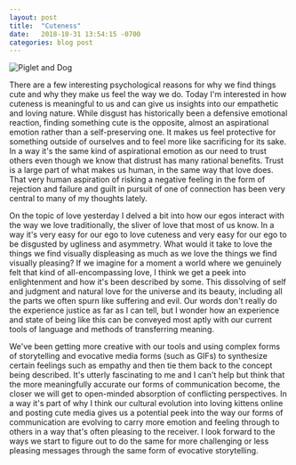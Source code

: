 ```yaml
---
layout: post
title:  "Cuteness"
date:   2018-10-31 13:54:15 -0700
categories: blog post
---
```

<img src="http://i.imgur.com/py0IA6h.gif" alt="Piglet and Dog" />

There are a few interesting psychological reasons for why we find things cute and why they make us feel the way we do. Today I'm interested in how cuteness is meaningful to us and can give us insights into our empathetic and loving nature. While disgust has historically been a defensive emotional reaction, finding something cute is the opposite, almost an aspirational emotion rather than a self-preserving one. It makes us feel protective for something outside of ourselves and to feel more like sacrificing for its sake. In a way it's the same kind of aspirational emotion as our need to trust others even though we know that distrust has many rational benefits. Trust is a large part of what makes us human, in the same way that love does. That very human aspiration of risking a negative feeling in the form of rejection and failure and guilt in pursuit of one of connection has been very central to many of my thoughts lately. 

On the topic of love yesterday I delved a bit into how our egos interact with the way we love traditionally, the sliver of love that most of us know. In a way it's very easy for our ego to love cuteness and very easy for our ego to be disgusted by ugliness and asymmetry. What would it take to love the things we find visually displeasing as much as we love the things we find visually pleasing? If we imagine for a moment a world where we genuinely felt that kind of all-encompassing love, I think we get a peek into enlightenment and how it's been described by some. This dissolving of self and judgment and natural love for the universe and its beauty, including all the parts we often spurn like suffering and evil. Our words don't really do the experience justice as far as I can tell, but I wonder how an experience and state of being like this can be conveyed most aptly with our current tools of language and methods of transferring meaning.

We've been getting more creative with our tools and using complex forms of storytelling and evocative media forms (such as GIFs) to synthesize certain feelings such as empathy and then tie them back to the concept being described. It's utterly fascinating to me and I can't help but think that the more meaningfully accurate our forms of communication become, the closer we will get to open-minded absorption of conflicting perspectives. In a way it's part of why I think our cultural evolution into loving kittens online and posting cute media gives us a potential peek into the way our forms of communication are evolving to carry more emotion and feeling through to others in a way that's often pleasing to the receiver. I look forward to the ways we start to figure out to do the same for more challenging or less pleasing messages through the same form of evocative storytelling. 